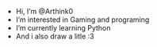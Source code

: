- Hi, I’m @Arthink0
- I’m interested in Gaming and programing
- I’m currently learning Python
- And i also draw a litle :3
